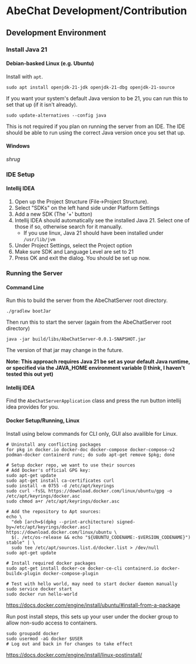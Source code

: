 # AbeChat Development/Contribution

## Development Environment

### Install Java 21
#### Debian-basked Linux (e.g. Ubuntu)
Install with `apt`.
```shell
sudo apt install openjdk-21-jdk openjdk-21-dbg openjdk-21-source
```

If you want your system's default Java version to be 21, you can run this to set that up (if it isn't already).
```shell
sudo update-alternatives --config java
```
This is not required if you plan on running the server from an IDE. The IDE should be able to run using the correct
Java version once you set that up.

#### Windows
_shrug_

### IDE Setup

#### Intellij IDEA
1. Open up the Project Structure (File->Project Structure).
2. Select "SDKs" on the left hand side under Platform Settings
3. Add a new SDK (The '+' button)
4. Intellij IDEA should automatically see the installed Java 21. Select one of those if so, otherwise search for it manually. 
   - If you use linux, Java 21 should have been installed under `/usr/lib/jvm`
5. Under Project Settings, select the Project option
6. Make sure SDK and Language Level are set to 21
7. Press OK and exit the dialog. You should be set up now.

### Running the Server

#### Command Line
Run this to build the server from the AbeChatServer root directory.
```shell
./gradlew bootJar
```
Then run this to start the server (again from the AbeChatServer root directory)
```shell
java -jar build/libs/AbeChatServer-0.0.1-SNAPSHOT.jar
```
The version of that jar may change in the future.

**Note: This approach requires Java 21 be set as your default Java runtime, or specified via the JAVA_HOME environment variable (I think, I haven't tested this out yet)**

#### Intellij IDEA
Find the `AbeChatServerApplication` class and press the run button intellij idea provides for you.

#### Docker Setup/Running, Linux
Install using below commands for CLI only, GUI also availible for Linux.
```shell
# Uninstall any conflicting packages
for pkg in docker.io docker-doc docker-compose docker-compose-v2 podman-docker containerd runc; do sudo apt-get remove $pkg; done

# Setup docker repo, we want to use their sources
# Add Docker's official GPG key:
sudo apt-get update
sudo apt-get install ca-certificates curl
sudo install -m 0755 -d /etc/apt/keyrings
sudo curl -fsSL https://download.docker.com/linux/ubuntu/gpg -o /etc/apt/keyrings/docker.asc
sudo chmod a+r /etc/apt/keyrings/docker.asc

# Add the repository to Apt sources:
echo \ 
  "deb [arch=$(dpkg --print-architecture) signed-by=/etc/apt/keyrings/docker.asc] https://download.docker.com/linux/ubuntu \
  $(. /etc/os-release && echo "${UBUNTU_CODENAME:-$VERSION_CODENAME}") stable" | \
  sudo tee /etc/apt/sources.list.d/docker.list > /dev/null
sudo apt-get update

# Install required docker packages
sudo apt-get install docker-ce docker-ce-cli containerd.io docker-buildx-plugin docker-compose-plugin

# Test with hello world, may need to start docker daemon manually
sudo service docker start
sudo docker run hello-world
```
https://docs.docker.com/engine/install/ubuntu/#install-from-a-package

Run post install steps, this sets up your user under the docker group to allow non-sudo access to containers.
```shell
sudo groupadd docker
sudo usermod -aG docker $USER
# Log out and back in for changes to take effect
```
https://docs.docker.com/engine/install/linux-postinstall/
